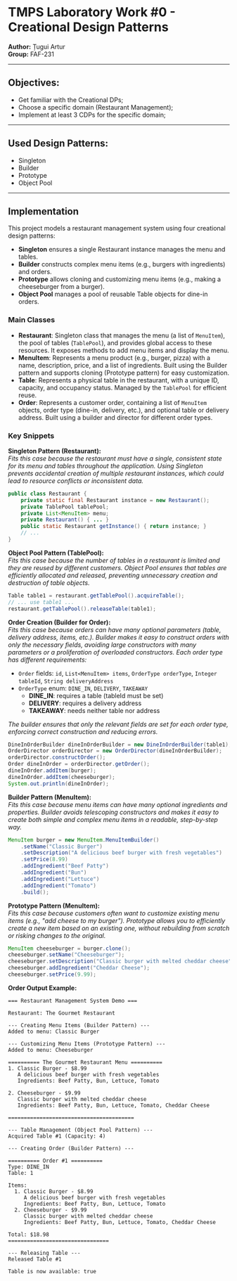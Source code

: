 # TMPS Laboratory Work #0 - Creational Design Patterns

**Author:** Țugui Artur  
**Group:** FAF-231

---

## Objectives:

- Get familiar with the Creational DPs;
- Choose a specific domain (Restaurant Management);
- Implement at least 3 CDPs for the specific domain;

---

## Used Design Patterns:

- Singleton
- Builder
- Prototype
- Object Pool

---

## Implementation

This project models a restaurant management system using four creational design patterns:

- **Singleton** ensures a single Restaurant instance manages the menu and tables.
- **Builder** constructs complex menu items (e.g., burgers with ingredients) and orders.
- **Prototype** allows cloning and customizing menu items (e.g., making a cheeseburger from a burger).
- **Object Pool** manages a pool of reusable Table objects for dine-in orders.

### Main Classes

- **Restaurant**: Singleton class that manages the menu (a list of `MenuItem`), the pool of tables (`TablePool`), and provides global access to these resources. It exposes methods to add menu items and display the menu.
- **MenuItem**: Represents a menu product (e.g., burger, pizza) with a name, description, price, and a list of ingredients. Built using the Builder pattern and supports cloning (Prototype pattern) for easy customization.
- **Table**: Represents a physical table in the restaurant, with a unique ID, capacity, and occupancy status. Managed by the `TablePool` for efficient reuse.
- **Order**: Represents a customer order, containing a list of `MenuItem` objects, order type (dine-in, delivery, etc.), and optional table or delivery address. Built using a builder and director for different order types.

### Key Snippets

**Singleton Pattern (Restaurant):**  
_Fits this case because the restaurant must have a single, consistent state for its menu and tables throughout the application. Using Singleton prevents accidental creation of multiple restaurant instances, which could lead to resource conflicts or inconsistent data._

```java
public class Restaurant {
    private static final Restaurant instance = new Restaurant();
    private TablePool tablePool;
    private List<MenuItem> menu;
    private Restaurant() { ... }
    public static Restaurant getInstance() { return instance; }
    // ...
}
```

**Object Pool Pattern (TablePool):**  
_Fits this case because the number of tables in a restaurant is limited and they are reused by different customers. Object Pool ensures that tables are efficiently allocated and released, preventing unnecessary creation and destruction of table objects._

```java
Table table1 = restaurant.getTablePool().acquireTable();
// ... use table1 ...
restaurant.getTablePool().releaseTable(table1);
```

**Order Creation (Builder for Order):**  
_Fits this case because orders can have many optional parameters (table, delivery address, items, etc.). Builder makes it easy to construct orders with only the necessary fields, avoiding large constructors with many parameters or a proliferation of overloaded constructors. Each order type has different requirements:_

- `Order` fields: `id`, `List<MenuItem> items`, `OrderType orderType`, `Integer tableId`, `String deliveryAddress`
- `OrderType` enum: `DINE_IN`, `DELIVERY`, `TAKEAWAY`
  - **DINE_IN**: requires a table (tableId must be set)
  - **DELIVERY**: requires a delivery address
  - **TAKEAWAY**: needs neither table nor address

_The builder ensures that only the relevant fields are set for each order type, enforcing correct construction and reducing errors._

```java
DineInOrderBuilder dineInOrderBuilder = new DineInOrderBuilder(table1);
OrderDirector orderDirector = new OrderDirector(dineInOrderBuilder);
orderDirector.constructOrder();
Order dineInOrder = orderDirector.getOrder();
dineInOrder.addItem(burger);
dineInOrder.addItem(cheeseburger);
System.out.println(dineInOrder);
```

**Builder Pattern (MenuItem):**  
_Fits this case because menu items can have many optional ingredients and properties. Builder avoids telescoping constructors and makes it easy to create both simple and complex menu items in a readable, step-by-step way._

```java
MenuItem burger = new MenuItem.MenuItemBuilder()
    .setName("Classic Burger")
    .setDescription("A delicious beef burger with fresh vegetables")
    .setPrice(8.99)
    .addIngredient("Beef Patty")
    .addIngredient("Bun")
    .addIngredient("Lettuce")
    .addIngredient("Tomato")
    .build();
```

**Prototype Pattern (MenuItem):**  
_Fits this case because customers often want to customize existing menu items (e.g., "add cheese to my burger"). Prototype allows you to efficiently create a new item based on an existing one, without rebuilding from scratch or risking changes to the original._

```java
MenuItem cheeseburger = burger.clone();
cheeseburger.setName("Cheeseburger");
cheeseburger.setDescription("Classic burger with melted cheddar cheese");
cheeseburger.addIngredient("Cheddar Cheese");
cheeseburger.setPrice(9.99);
```

**Order Output Example:**

```
=== Restaurant Management System Demo ===

Restaurant: The Gourmet Restaurant

--- Creating Menu Items (Builder Pattern) ---
Added to menu: Classic Burger

--- Customizing Menu Items (Prototype Pattern) ---
Added to menu: Cheeseburger

========== The Gourmet Restaurant Menu ==========
1. Classic Burger - $8.99
   A delicious beef burger with fresh vegetables
   Ingredients: Beef Patty, Bun, Lettuce, Tomato

2. Cheeseburger - $9.99
   Classic burger with melted cheddar cheese
   Ingredients: Beef Patty, Bun, Lettuce, Tomato, Cheddar Cheese

========================================

--- Table Management (Object Pool Pattern) ---
Acquired Table #1 (Capacity: 4)

--- Creating Order (Builder Pattern) ---

========== Order #1 ==========
Type: DINE_IN
Table: 1

Items:
  1. Classic Burger - $8.99
     A delicious beef burger with fresh vegetables
     Ingredients: Beef Patty, Bun, Lettuce, Tomato
  2. Cheeseburger - $9.99
     Classic burger with melted cheddar cheese
     Ingredients: Beef Patty, Bun, Lettuce, Tomato, Cheddar Cheese

Total: $18.98
================================

--- Releasing Table ---
Released Table #1

Table is now available: true

```
